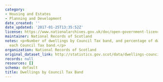 ```yaml
---
category:
- Housing and Estates
- Planning and Development
date_created: ''
date_updated: '2017-01-25T13:35:52Z'
license: https://www.nationalarchives.gov.uk/doc/open-government-licence/version/3/
maintainer: National Records of Scotland
notes: <p>Number of dwellings by Council Tax band, and percentage of dwellings in
  each Council Tax band.</p>
organization: National Records of Scotland
original_dataset_link: http://statistics.gov.scot/data/dwellings-council-tax
records: null
resources: []
schema: default
title: Dwellings by Council Tax Band
---
```

